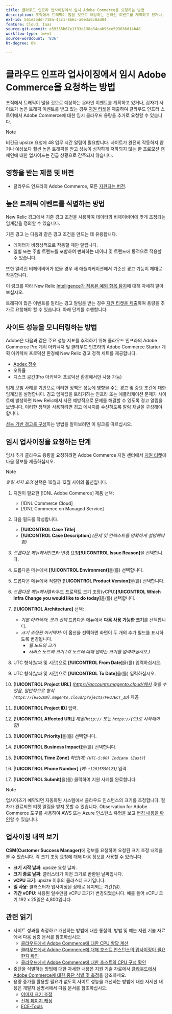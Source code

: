 ```yaml
---
title: 클라우드 인프라 업사이징에서 임시 Adobe Commerce을 요청하는 방법
description: 조직에서 트래픽이 많을 것으로 예상하는 온라인 이벤트를 계획하고 있거나, 갑자기 사이트가 높은 트래픽 이벤트를 받는 경우 [지원 티켓](/help/help-center-guide/help-center/magento-help-center-user-guide.md#submit-ticket)을 제출하여 Adobe Commerce on cloud infrastructure store에 대한 임시 클라우드 용량을 요청할 수 있습니다.
exl-id: 561e2bdd-718a-45c1-8b6c-a0e3a6c8ad04
feature: Cloud, Iaas
source-git-commit: e59335b67e1f33e138e34cab93ce593836d14b48
workflow-type: tm+mt
source-wordcount: '836'
ht-degree: 0%

---
```


# 클라우드 인프라 업사이징에서 임시 Adobe Commerce을 요청하는 방법

조직에서 트래픽이 많을 것으로 예상하는 온라인 이벤트를 계획하고 있거나, 갑자기 사이트가 높은 트래픽 이벤트를 받고 있는 경우 [지원 티켓](/help/help-center-guide/help-center/magento-help-center-user-guide.md#submit-ticket)을 제출하여 클라우드 인프라 스토어에서 Adobe Commerce에 대한 임시 클라우드 용량을 추가로 요청할 수 있습니다.

>[!NOTE]
>
>비긴급 upsize 요청에 48 업무 시간 알림이 필요합니다. 사이트가 완전히 작동하지 않거나 예상보다 훨씬 높은 트래픽을 받고 성능이 심각하게 저하되지 않는 한 프로모션 캠페인에 대한 업사이드는 긴급 상황으로 간주되지 않습니다.

## 영향을 받는 제품 및 버전

* 클라우드 인프라의 Adobe Commerce, 모든 [지원되는 버전](https://www.adobe.com/content/dam/cc/en/legal/terms/enterprise/pdfs/Adobe-Commerce-Software-Lifecycle-Policy.pdf).

## 높은 트래픽 이벤트를 식별하는 방법

New Relic 경고에서 기준 경고 조건을 사용하여 데이터의 비헤이비어에 맞게 조정되는 임계값을 정의할 수 있습니다.

기준 경고 는 다음과 같은 경고 조건을 만드는 데 유용합니다.

* 데이터가 비정상적으로 작동할 때만 알립니다.
* 일별 또는 주별 트렌드를 포함하여 변화하는 데이터 및 트렌드에 동적으로 적응할 수 있습니다.

또한 알려진 비헤이비어가 없을 경우 새 애플리케이션에서 기준선 경고 기능이 제대로 작동합니다.

이 링크를 따라 New Relic [Intelligence가 적용된 예외 항목 탐지](https://docs.newrelic.com/docs/alerts-applied-intelligence/applied-intelligence/anomaly-detection/anomaly-detection-applied-intelligence/)에 대해 자세히 알아보십시오.

트래픽이 많은 이벤트를 알리는 경고 알림을 받는 경우 [지원 티켓을 제출](/docs/commerce-knowledge-base/kb/help-center-guide/magento-help-center-user-guide.html?lang=en#submit-ticket)하여 용량을 추가로 요청해야 할 수 있습니다. 아래 단계를 수행합니다.

## 사이트 성능을 모니터링하는 방법

Adobe은 다음과 같은 주요 성능 지표를 추적하기 위해 클라우드 인프라의 Adobe Commerce Pro 계획 아키텍처 및 클라우드 인프라의 Adobe Commerce Starter 계획 아키텍처 프로덕션 환경에 New Relic 경고 정책 세트를 제공합니다.

* [Apdex 점수](https://docs.newrelic.com/docs/apm/new-relic-apm/apdex/apdex-measure-user-satisfaction)
* 오류율
* 디스크 공간(Pro 아키텍처 프로덕션 환경에서만 사용 가능)

업계 모범 사례를 기반으로 이러한 정책은 성능에 영향을 주는 경고 및 중요 조건에 대한 임계값을 설정합니다. 경고 임계값을 트리거하는 인프라 또는 애플리케이션 문제가 사이트에 발생하면 New Relic에서 사전 예방적으로 문제를 해결할 수 있도록 경고 알림을 보냅니다. 이러한 정책을 사용하려면 경고 메시지를 수신하도록 알림 채널을 구성해야 합니다.

[성능 기반 경고를 구성](/docs/commerce-cloud-service/user-guide/monitor/new-relic.html#monitor-performance-with-managed-alerts)하는 방법을 알아보려면 이 링크를 따르십시오.

## 임시 업사이징을 요청하는 단계

임시 추가 클라우드 용량을 요청하려면 Adobe Commerce 지원 센터에서 [지원 티켓](/help/help-center-guide/help-center/magento-help-center-user-guide.md#submit-ticket)에 다음 정보를 제출하십시오.

>[!NOTE]
>
>*휴일 서지 요청* 선택은 10월과 12월 사이의 옵션입니다.

1. 지원이 필요한 [!DNL Adobe Commerce] 제품 선택:
   * [!DNL Commerce Cloud]
   * [!DNL Commerce on Managed Service]

1. 다음 필드를 작성합니다.
   * **[!UICONTROL Case Title]**
   * **[!UICONTROL Case Description]** *(문제 및 컨텍스트를 명확하게 설명해야 함)*

1. *드롭다운 메뉴에서*&#x200B;인프라 변경 요청&#x200B;**[!UICONTROL Issue Reason]**&#x200B;을 선택합니다.

1. 드롭다운 메뉴에서 **[!UICONTROL Environment]**&#x200B;을(를) 선택합니다.

1. 드롭다운 메뉴에서 적절한 **[!UICONTROL Product Version]**&#x200B;을(를) 선택합니다.

1. *드롭다운 메뉴에서*&#x200B;클라우드 프로젝트 크기 조정(vCPU)**[!UICONTROL Which Infra Change you would like to do today]**&#x200B;을(를) 선택합니다.

1. **[!UICONTROL Architecture]** 선택:
   * *기본 아키텍처:* *크기 선택* 드롭다운 메뉴에서 **다음 사용 가능한 크기**&#x200B;를 선택합니다.
   * *크기 조정된 아키텍처:* 이 옵션을 선택하면 화면이 두 개의 추가 필드를 표시하도록 변경됩니다.
      * *웹 노드의 크기*
      * *서비스 노드의 크기* *(각 노드에 대해 원하는 크기를 입력하십시오.)*

1. UTC 형식(날짜 및 시간)으로 **[!UICONTROL From Date]**&#x200B;을(를) 입력하십시오.

1. UTC 형식(날짜 및 시간)으로 **[!UICONTROL To Date]**&#x200B;을(를) 입력하십시오.

1. **[!UICONTROL Project URL]** *(https://accounts.magento.cloud/에서 찾을 수 있음, 일반적으로 형식 `https://[REGION].magento.cloud/projects/PROJECT_ID`)* 제공

1. **[!UICONTROL Project ID]** 입력.

1. **[!UICONTROL Affected URL]** *제공(`http://` 또는 `https://`(으)로 시작해야 함)*

1. **[!UICONTROL Priority]**&#x200B;을(를) 선택합니다.

1. **[!UICONTROL Business Impact]**&#x200B;을(를) 선택합니다.

1. **[!UICONTROL Time Zone]** *확인(예: `(UTC-5:00) Indiana (East)`)*

1. **[!UICONTROL Phone Number]** *(예: `+12015550123`)* 입력

1. **[!UICONTROL Submit]**&#x200B;을(를) 클릭하여 지원 사례를 완료합니다.

>[!NOTE]
>
>업사이즈가 예약되면 자동화된 시스템에서 클라우드 인스턴스의 크기를 조정합니다. 절차가 완료되면 티켓 알림을 받지 못할 수 있습니다. Observation for Adobe Commerce 도구를 사용하여 AWS 또는 Azure 인스턴스 유형을 보고 [변경 내용을 확인](/help/how-to/general/check-vcpu-using-observation-for-adobe-commerce.md)할 수 있습니다.

## 업사이징 내역 보기

**CSM(Customer Success Manager)**&#x200B;에 정보를 요청하여 요청된 크기 조정 내역을 볼 수 있습니다.
각 크기 조정 요청에 대해 다음 정보를 사용할 수 있습니다.

* **크기 시작 날짜**: upsize 요청 날짜.
* **크기 종료 날짜**: 클러스터가 이전 크기로 반환된 날짜입니다.
* **vCPU 크기**: upsize 이후의 클러스터 크기입니다.
* **일 사용**: 클러스터가 업사이징된 상태로 유지되는 기간(일).
* **기간 vCPU**: 사용된 일수만큼 vCPU 크기가 변경되었습니다. 예를 들어 vCPU 크기 192 x 25일은 4,800입니다.


## 관련 읽기

* 사이트 성과를 측정하고 개선하는 방법에 대한 통찰력, 방법 및 예는 지원 기술 자료에서 다음 심층 문서를 참조하십시오.
   * [클라우드에서 Adobe Commerce에 대한 CPU 할당 계산](/docs/commerce-knowledge-base/kb/how-to/magento-commerce-cloud-cpu-allocation-calculation.html)
   * [클라우드에서 Adobe Commerce에 대해 호스트 인스턴스의 업사이징이 필요한지 확인](/docs/commerce-knowledge-base/kb/how-to/magento-commerce-cloud-check-if-upsize-for-hosts-instances-is-needed.html)
   * [클라우드에서 Adobe Commerce에 대한 호스트의 CPU 구성 확인](/docs/commerce-knowledge-base/kb/how-to/magento-commerce-cloud-check-hosts-cpu-configuration.html)
* 중단을 식별하는 방법에 대한 자세한 내용은 지원 기술 자료에서 [클라우드에서 Adobe Commerce에 대한 중단 식별 및 측정](/docs/commerce-knowledge-base/kb/how-to/how-to-identify-outages.html)을 참조하세요.
* 용량 증가를 활용할 필요가 없도록 사이트 성능을 개선하는 방법에 대한 자세한 내용은 개발자 설명서에서 다음 문서를 참조하십시오.
   * [이미지 크기 조정](/docs/commerce-admin/catalog/products/digital-assets/product-image-config.html#product-image-resizing)
   * [전체 페이지 캐싱](/docs/commerce-admin/systems/tools/cache-management.html#full-page-caching)
   * [ECE-Tools](/docs/commerce-cloud-service/user-guide/dev-tools/ece-tools/package-overview.html)
